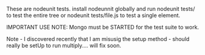 These are nodeunit tests. install nodeunnit globally and run nodeunit tests/ to test the entire tree
or nodeunit tests/file.js to test a single element.

IMPORTANT USE NOTE: Mongo must be STARTED for the test suite to work.

Note - I discovered recently that I am misusig the setup method - should really be setUp to run multiply.... will fix soon.